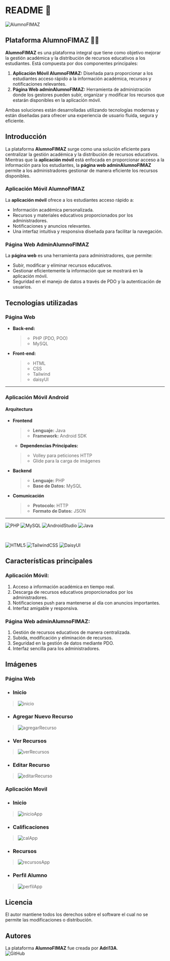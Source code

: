 # **README 📖**

![AlumnoFIMAZ](https://github.com/user-attachments/assets/79cf548b-86a0-4d03-8b2b-14b51a54b081)

## **Plataforma AlumnoFIMAZ ✍🏻**

**AlumnoFIMAZ** es una plataforma integral que tiene como objetivo mejorar la gestión académica y la distribución de recursos educativos a los estudiantes. Está compuesta por dos componentes principales:

1. **Aplicación Móvil AlumnoFIMAZ:** Diseñada para proporcionar a los estudiantes acceso rápido a la información académica, recursos y notificaciones relevantes.
2. **Página Web adminAlumnoFIMAZ:** Herramienta de administración donde los gestores pueden subir, organizar y modificar los recursos que estarán disponibles en la aplicación móvil.

Ambas soluciones están desarrolladas utilizando tecnologías modernas y están diseñadas para ofrecer una experiencia de usuario fluida, segura y eficiente.

## **Introducción**

La plataforma **AlumnoFIMAZ** surge como una solución eficiente para centralizar la gestión académica y la distribución de recursos educativos. Mientras que la **aplicación móvil** está enfocada en proporcionar acceso a la información para los estudiantes, la **página web adminAlumnoFIMAZ** permite a los administradores gestionar de manera eficiente los recursos disponibles.

### **Aplicación Móvil AlumnoFIMAZ**

La **aplicación móvil** ofrece a los estudiantes acceso rápido a:
- Información académica personalizada.
- Recursos y materiales educativos proporcionados por los administradores.
- Notificaciones y anuncios relevantes.
- Una interfaz intuitiva y responsiva diseñada para facilitar la navegación.

### **Página Web AdminAlumnoFIMAZ**

La **página web** es una herramienta para administradores, que permite:
- Subir, modificar y eliminar recursos educativos.
- Gestionar eficientemente la información que se mostrará en la aplicación móvil.
- Seguridad en el manejo de datos a través de PDO y la autenticación de usuarios.

## **Tecnologías utilizadas** 

### **Página Web**
- **Back-end:**
  > - PHP (PDO, POO)
  > -  MySQL

- **Front-end:**
  > - HTML
  > - CSS
  > - Tailwind
  > - daisyUI

<hr>

### **Aplicación Móvil Android**

#### **Arquitectura**

- **Frontend**
  > - **Lenguaje:** Java
  > - **Framework:** Android SDK
  - **Dependencias Principales:**
  >  - Volley para peticiones HTTP
  >  - Glide para la carga de imágenes
  
- **Backend**
  > - **Lenguaje:** PHP
  > - **Base de Datos:** MySQL
  
- **Comunicación**
  > - **Protocolo:** HTTP
  > - **Formato de Datos:** JSON

<hr>

![PHP](https://img.shields.io/badge/php-%23777BB4.svg?style=for-the-badge&logo=php&logoColor=white)
![MySQL](https://img.shields.io/badge/mysql-4479A1.svg?style=for-the-badge&logo=mysql&logoColor=white)
![AndroidStudio](https://img.shields.io/badge/Android_Studio-3DDC84?style=for-the-badge&logo=android-studio&logoColor=white)
![Java](https://img.shields.io/badge/java-%23ED8B00.svg?style=for-the-badge&logo=openjdk&logoColor=white)

<br>

![HTML5](https://img.shields.io/badge/html5-%23E34F26.svg?style=for-the-badge&logo=html5&logoColor=white)
![TailwindCSS](https://img.shields.io/badge/tailwindcss-%2338B2AC.svg?style=for-the-badge&logo=tailwind-css&logoColor=white)
![DaisyUI](https://img.shields.io/badge/daisyui-5A0EF8?style=for-the-badge&logo=daisyui&logoColor=white)

## **Características principales**

### **Aplicación Móvil:**
1. Acceso a información académica en tiempo real.
2. Descarga de recursos educativos proporcionados por los administradores.
3. Notificaciones push para mantenerse al día con anuncios importantes.
4. Interfaz amigable y responsiva.

### **Página Web adminAlumnoFIMAZ:**
1. Gestión de recursos educativos de manera centralizada.
2. Subida, modificación y eliminación de recursos.
3. Seguridad en la gestión de datos mediante PDO.
4. Interfaz sencilla para los administradores.

## **Imágenes**
### **Página Web**
- ### **Inicio**
>![inicio](https://github.com/user-attachments/assets/05c5f155-5811-4927-b673-19496f3ae7d0)

- ### **Agregar Nuevo Recurso**
> ![agregarRecurso](https://github.com/user-attachments/assets/68e37032-cf5f-4291-b91b-d3bf7d7cea80)

- ### **Ver Recursos**
> ![verRecursos](https://github.com/user-attachments/assets/e0c2b4e1-db24-4dd0-aa78-4f82fbef8dd6)

- ### **Editar Recurso**
> ![editarRecurso](https://github.com/user-attachments/assets/c1d622ef-ba53-4c38-a7f7-e5b9aed91184)

### **Aplicación Movil**

- ### **Inicio**
> ![inicioApp](https://github.com/user-attachments/assets/118a89e7-8f48-4608-bf3b-68cb591bb3f9)

- ### **Calificaciones**
> ![calApp](https://github.com/user-attachments/assets/228ad659-34bd-4736-b561-73101d952b87)


- ### **Recursos**
> ![recursosApp](https://github.com/user-attachments/assets/514ab3f6-44ea-499b-92a8-cd69cba4c911)


- ### **Perfil Alumno**
> ![perfilApp](https://github.com/user-attachments/assets/b7ce609f-8612-4efa-a4aa-6c2273b3e26b)





## **Licencia**

El autor mantiene todos los derechos sobre el software el cual no se permite las modificaciones o distribución.

## **Autores**

La plataforma **AlumnoFIMAZ** fue creada por **Adri13A**.  
![GitHub](https://img.shields.io/badge/github-%23121011.svg?style=for-the-badge&logo=github&logoColor=white)
